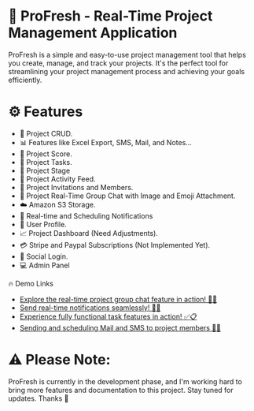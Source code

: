 # 🚀 ProFresh - Real-Time Project Management Application

ProFresh is a simple and easy-to-use project management tool that helps you create, manage, and track your projects. It's the perfect tool for streamlining your project management process and achieving your goals efficiently.

# ⚙️ Features

- 💼 Project CRUD.
- 📊 Features like Excel Export, SMS, Mail, and Notes...
- 🎯 Project Score.
- 📝 Project Tasks.
- 🚀 Project Stage
- 🚦 Project Activity Feed.
- 💌 Project Invitations and Members.
- 💬 Project Real-Time Group Chat with Image and Emoji Attachment.
- ☁️ Amazon S3 Storage.
- 📢 Real-time and Scheduling Notifications
- 👤 User Profile.
- 📈 Project Dashboard (Need Adjustments).
- 💳 Stripe and Paypal Subscriptions (Not Implemented Yet).
- 🔑 Social Login.
- 💻 Admin Panel

🔥 Demo Links
- [Explore the real-time project group chat feature in action! 👥💬](https://twitter.com/h_ik04/status/1603334048213893121)
- [Send real-time notifications seamlessly! 📩🚀](https://twitter.com/h_ik04/status/1580147516191940608)
- [Experience fully functional task features in action! ✅📋](https://twitter.com/h_ik04/status/1706709214130041070) 
- [Sending and scheduling Mail and SMS to project members 📧📱](https://twitter.com/h_ik04/status/1552968426355732480)


# ⚠️ Please Note: 
  ProFresh is currently in the development phase, and I'm working hard to bring more features and documentation to this project. Stay tuned for updates. Thanks 🙏


